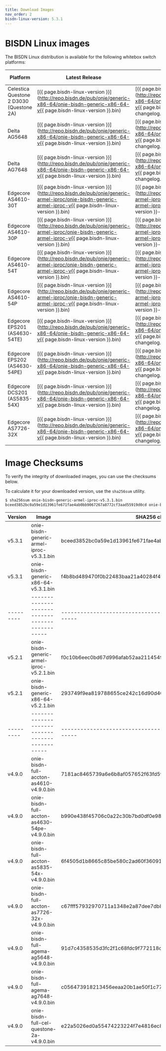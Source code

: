 ```yaml
---
title: Download Images
nav_order: 2
bisdn-linux-version: 5.3.1
---
```


# BISDN Linux images

The BISDN Linux distribution is available for the following whitebox switch platforms:

| Platform                                 | Latest Release | Changelog | Previous Releases |
|------------------------------------------|----------------|---------------|-------------------|
| Celestica Questone 2 D3030 (Questone 2A) | [{{ page.bisdn-linux-version }}](http://repo.bisdn.de/pub/onie/generic-x86-64/onie-bisdn-generic-x86-64-v{{ page.bisdn-linux-version }}.bin) | [{{ page.bisdn-linux-version }}](http://repo.bisdn.de/pub/onie/generic-x86-64/onie-bisdn-generic-x86-64-v{{ page.bisdn-linux-version }}-changelog.txt) | [5.x](http://repo.bisdn.de/pub/onie/generic-x86-64/) [4.9 and earlier](http://repo.bisdn.de/pub/onie/cel-questone-2a/) |
| Delta AG5648                             | [{{ page.bisdn-linux-version }}](http://repo.bisdn.de/pub/onie/generic-x86-64/onie-bisdn-generic-x86-64-v{{ page.bisdn-linux-version }}.bin) | [{{ page.bisdn-linux-version }}](http://repo.bisdn.de/pub/onie/generic-x86-64/onie-bisdn-generic-x86-64-v{{ page.bisdn-linux-version }}-changelog.txt) | [5.x](http://repo.bisdn.de/pub/onie/generic-x86-64/) [4.9 and earlier](http://repo.bisdn.de/pub/onie/agema-ag5648/) |
| Delta AG7648                             | [{{ page.bisdn-linux-version }}](http://repo.bisdn.de/pub/onie/generic-x86-64/onie-bisdn-generic-x86-64-v{{ page.bisdn-linux-version }}.bin) | [{{ page.bisdn-linux-version }}](http://repo.bisdn.de/pub/onie/generic-x86-64/onie-bisdn-generic-x86-64-v{{ page.bisdn-linux-version }}-changelog.txt) | [5.x](http://repo.bisdn.de/pub/onie/generic-x86-64/) [4.9 and earlier](http://repo.bisdn.de/pub/onie/agema-ag7648/) |
| Edgecore AS4610-30T                      | [{{ page.bisdn-linux-version }}](http://repo.bisdn.de/pub/onie/generic-armel-iproc/onie-bisdn-generic-armel-iproc-v{{ page.bisdn-linux-version }}.bin) | [{{ page.bisdn-linux-version }}](http://repo.bisdn.de/pub/onie/generic-armel-iproc/onie-bisdn-generic-armel-iproc-v{{ page.bisdn-linux-version }}-changelog.txt) | [5.x](http://repo.bisdn.de/pub/onie/generic-armel-iproc/) [4.9 and earlier](http://repo.bisdn.de/pub/onie/accton-as4610/) |
| Edgecore AS4610-30P                      | [{{ page.bisdn-linux-version }}](http://repo.bisdn.de/pub/onie/generic-armel-iproc/onie-bisdn-generic-armel-iproc-v{{ page.bisdn-linux-version }}.bin) | [{{ page.bisdn-linux-version }}](http://repo.bisdn.de/pub/onie/generic-armel-iproc/onie-bisdn-generic-armel-iproc-v{{ page.bisdn-linux-version }}-changelog.txt) | [5.x](http://repo.bisdn.de/pub/onie/generic-armel-iproc/) [4.9 and earlier](http://repo.bisdn.de/pub/onie/accton-as4610/) |
| Edgecore AS4610-54T                      | [{{ page.bisdn-linux-version }}](http://repo.bisdn.de/pub/onie/generic-armel-iproc/onie-bisdn-generic-armel-iproc-v{{ page.bisdn-linux-version }}.bin) | [{{ page.bisdn-linux-version }}](http://repo.bisdn.de/pub/onie/generic-armel-iproc/onie-bisdn-generic-armel-iproc-v{{ page.bisdn-linux-version }}-changelog.txt) | [5.x](http://repo.bisdn.de/pub/onie/generic-armel-iproc/) [4.9 and earlier](http://repo.bisdn.de/pub/onie/accton-as4610/) |
| Edgecore AS4610-54P                      | [{{ page.bisdn-linux-version }}](http://repo.bisdn.de/pub/onie/generic-armel-iproc/onie-bisdn-generic-armel-iproc-v{{ page.bisdn-linux-version }}.bin) | [{{ page.bisdn-linux-version }}](http://repo.bisdn.de/pub/onie/generic-armel-iproc/onie-bisdn-generic-armel-iproc-v{{ page.bisdn-linux-version }}-changelog.txt) | [5.x](http://repo.bisdn.de/pub/onie/generic-armel-iproc/) [4.9 and earlier](http://repo.bisdn.de/pub/onie/accton-as4610/) |
| Edgecore EPS201 (AS4630-54TE)            | [{{ page.bisdn-linux-version }}](http://repo.bisdn.de/pub/onie/generic-x86-64/onie-bisdn-generic-x86-64-v{{ page.bisdn-linux-version }}.bin) | [{{ page.bisdn-linux-version }}](http://repo.bisdn.de/pub/onie/generic-x86-64/onie-bisdn-generic-x86-64-v{{ page.bisdn-linux-version }}-changelog.txt) | [5.x](http://repo.bisdn.de/pub/onie/generic-x86-64/) [4.9 and earlier](http://repo.bisdn.de/pub/onie/accton-as4630-54pe/) |
| Edgecore EPS202 (AS4630-54PE)            | [{{ page.bisdn-linux-version }}](http://repo.bisdn.de/pub/onie/generic-x86-64/onie-bisdn-generic-x86-64-v{{ page.bisdn-linux-version }}.bin) | [{{ page.bisdn-linux-version }}](http://repo.bisdn.de/pub/onie/generic-x86-64/onie-bisdn-generic-x86-64-v{{ page.bisdn-linux-version }}-changelog.txt) | [5.x](http://repo.bisdn.de/pub/onie/generic-x86-64/) [4.9 and earlier](http://repo.bisdn.de/pub/onie/accton-as4630-54pe/) |
| Edgecore DCS201 (AS5835-54X)             | [{{ page.bisdn-linux-version }}](http://repo.bisdn.de/pub/onie/generic-x86-64/onie-bisdn-generic-x86-64-v{{ page.bisdn-linux-version }}.bin) | [{{ page.bisdn-linux-version }}](http://repo.bisdn.de/pub/onie/generic-x86-64/onie-bisdn-generic-x86-64-v{{ page.bisdn-linux-version }}-changelog.txt) | [5.x](http://repo.bisdn.de/pub/onie/generic-x86-64/) [4.9 and earlier](http://repo.bisdn.de/pub/onie/accton-as5835-54x/) |
| Edgecore AS7726-32X                      | [{{ page.bisdn-linux-version }}](http://repo.bisdn.de/pub/onie/generic-x86-64/onie-bisdn-generic-x86-64-v{{ page.bisdn-linux-version }}.bin) | [{{ page.bisdn-linux-version }}](http://repo.bisdn.de/pub/onie/generic-x86-64/onie-bisdn-generic-x86-64-v{{ page.bisdn-linux-version }}-changelog.txt) | [5.x](http://repo.bisdn.de/pub/onie/generic-x86-64/) [4.9 and earlier](http://repo.bisdn.de/pub/onie/accton-as7726-32x/) |

# Image Checksums

To verify the integrity of downloaded images, you can use the checksums below.

To calculate it for your downloaded version, use the `sha256sum` utility.

```bash
$ sha256sum onie-bisdn-generic-armel-iproc-v5.3.1.bin
bceed3852bc0a59e1d13961fe671fae4ab0bb9067267a8772cf3aad55919d0cd onie-bisdn-generic-armel-iproc-v5.3.1.bin
```

| Version | Image                                         | SHA256 checksum                                                  |
|---------|-----------------------------------------------|------------------------------------------------------------------|
| v5.3.1  | onie-bisdn-generic-armel-iproc-v5.3.1.bin     | bceed3852bc0a59e1d13961fe671fae4ab0bb9067267a8772cf3aad55919d0cd |
| v5.3.1  | onie-bisdn-generic-x86-64-v5.3.1.bin          | f4b8bd489470f0b22483baa21a40284f4f4c4a52421ef6cd7219c90a8d0f723f |
|---------|-----------------------------------------------|------------------------------------------------------------------|
| v5.2.1  | onie-bisdn-generic-armel-iproc-v5.2.1.bin     | f0c10b6eec0bd67d996afab52aa21145499a4e9c8867fbc49a6c90abfcdbfaf4 |
| v5.2.1  | onie-bisdn-generic-x86-64-v5.2.1.bin          | 293749f9ea819788655ce242c16d90d40f5718905728e4cd2dea716cef6ed717 |
|---------|-----------------------------------------------|------------------------------------------------------------------|
| v4.9.0  | onie-bisdn-full-accton-as4610-v4.9.0.bin      | 7181ac8465739a6e6b8af057652f63fd5fb23c70b74cc731ce4126da148b57fa |
| v4.9.0  | onie-bisdn-full-accton-as4630-54pe-v4.9.0.bin | b990e438f45706c0a22c30b7bd0df0e987a800df94f078e22d0d539cc29b2aaa |
| v4.9.0  | onie-bisdn-full-accton-as5835-54x-v4.9.0.bin  | 6f4505d1b8665c85be580c2ad60f36091d63eae74026c3bf8427d37589e9ff21 |
| v4.9.0  | onie-bisdn-full-accton-as7726-32x-v4.9.0.bin  | c67fff57932970711a1348e2a87dee7db8d530222f735b3ea1f9fc2ca21f18b1 |
| v4.9.0  | onie-bisdn-full-agema-ag5648-v4.9.0.bin       | 91d7c4358535d3fc2f1c68fdc9f772118ced51122ddbdb90aa3286a1917ebe2f |
| v4.9.0  | onie-bisdn-full-agema-ag7648-v4.9.0.bin       | c056473918213456eeaa20b1ae50f1c778b2820dbcd4befb644eff80013bc5ef |
| v4.9.0  | onie-bisdn-full-cel-questone-2a-v4.9.0.bin    | e22a5026ed0a55474223224f7e4816ec8e395becbaf92da201deacec7b24e7d3 |
